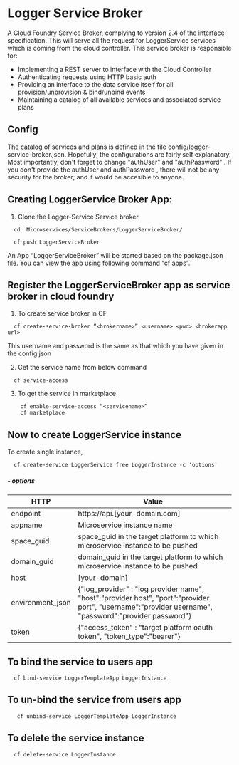# Logger Service Broker
A  Cloud Foundry Service Broker, complying to version 2.4 of the interface specification. This will serve all the request 
for LoggerService services which is coming from the cloud controller. This service broker  is responsible for:
- Implementing a REST server to interface with the Cloud Controller
- Authenticating requests using HTTP basic auth
- Providing an interface to the data service itself for all provision/unprovision & bind/unbind events
- Maintaining a catalog of all available services and associated service plans

## Config
The catalog of services and plans is defined in the file config/logger-service-broker.json.
Hopefully, the configurations are fairly self explanatory. Most importantly, don't forget to change "authUser" and "authPassword" .
If you don't provide the authUser and authPassword , there will not be any security for the broker; and it would be accesible to anyone.

##  Creating LoggerService Broker App:

  1.	Clone the Logger-Service Service broker
  
  ```
    cd  Microservices/ServiceBrokers/LoggerServiceBroker/
  ```
  
  ```  
    cf push LoggerServiceBroker
  ```    
  An App “LoggerServiceBroker” will be started based on the package.json  file. You can view the app using following command “cf apps”.
	   
  
  
##  Register the LoggerServiceBroker app as service broker in cloud foundry

  1.	To create service broker in CF
  
  ```
    cf create-service-broker “<brokername>” <username> <pwd> <brokerapp url>	
  ```
  This username and password is the same as that which you have given in the config.json 
  
  2.	Get the service name from below command
  
  ```
    cf service-access
  ```
  3.	To get the service in marketplace
  
  ```
 	  cf enable-service-access “<servicename>”
 	  cf marketplace
 ```
 
##	Now to create LoggerService instance

  To create single instance,

  ```
    cf create-service LoggerService free LoggerInstance -c 'options'
  ```
##### - options

| HTTP       |                             Value                                           |
|------------|-----------------------------------------------------------------------------|
| endpoint   | https://api.[your-domain.com]                                               |
| appname    | Microservice instance name                     |
| space_guid    | space_guid in the target platform to which microservice instance to be pushed                     |
| domain_guid    | domain_guid in the target platform to which microservice instance to be pushed                     |
| host    | [your-domain]                     |
| environment_json    | {"log_provider" : "log provider name", "host":"provider host", "port":"provider port", "username":"provider username", "password":"provider password"}    |
| token   |     {"access_token" : "target platform oauth token", "token_type":"bearer"}                                |


##	To bind the service to users app

  ```
    cf bind-service LoggerTemplateApp LoggerInstance
  ```
  
##    To un-bind the service from users app

 ```
    cf unbind-service LoggerTemplateApp LoggerInstance
 ```
 
  
## To delete the service instance

  ```
    cf delete-service LoggerInstance
  ```


